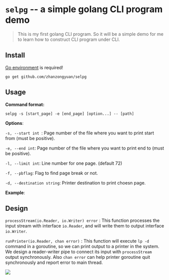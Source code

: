 # `selpg` -- a simple golang CLI program demo

> This is my first golang CLI program. So it will be a simple demo for me to learn how to construct CLI program under CLI.

## Install

[Go environment](https://golang.org/doc/install) is required!

```shell
go get github.com/zhanzongyuan/selpg
```



## Usage

**Command format:**

```
selpg -s [start_page] -e [end_page] [option...] -- [path]
```

**Options**:

`-s, --start int `: Page number of the file where you want to print start from (must be positive).

`-e, --end int`: Page number of the file where you want to print end to (must be positive).

`-l, --limit int`: Line number for one page. (default 72)

`-f, --pbflag`: Flag to find page break or not.

`-d, --destination string`: Printer destination to print choesn page.

**Example**:



## Design

`processStream(io.Reader, io.Writer) error` : This function processes the input stream with interface `io.Reader`, and will write them to output interface `io.Writer`.

`runPrinter(io.Reader, chan error)` : This function will execute `lp -d` command in a goroutine, so we can print output to a printer in the system. We design a reader-writer pipe to connect its input with `processStream` output synchronously. Also `chan error` can help printer goroutine quit synchronously and report error to main thread.

![](http://pg2vkewkk.bkt.clouddn.com/18-10-11/53247950.jpg)

